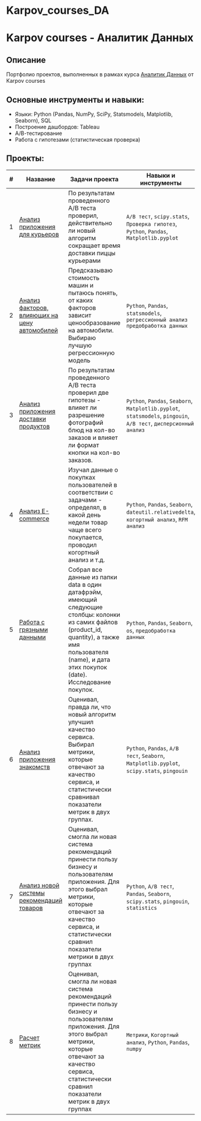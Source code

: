 # Karpov_courses_DA

# Karpov courses - Аналитик Данных

## Описание
Портфолио проектов, выполненных в рамках курса [Аналитик Данных](https://karpov.courses/analytics) от Karpov courses

## Основные инструменты и навыки:
- Языки: Python (Pandas, NumPy, SciPy, Statsmodels, Matplotlib, Seaborn), SQL
- Построение дашбордов: Tableau
- А/В-тестирование
- Работа с гипотезами (статистическая проверка)

## Проекты:
| # | Название | Задачи проекта                                                   | Навыки и инструменты           |  
| --|-----------|-------------------|------------------------------------------------------------------|
| 1 | [Анализ приложения для курьеров](Courier_app_analysis/) |По результатам проведенного А/B теста проверил, действительно ли новый алгоритм сокращает время доставки пиццы курьерами| `A/B тест`, `scipy.stats`, `Проверка гипотез`, `Python`, `Pandas`, `Matplotlib.pyplot`|
| 2 | [Анализ факторов, влияющих на цену автомобилей](Car_cost_prediction/) |  Предсказываю стоимость машин и пытаюсь понять, от каких факторов зависит ценообразование на автомобили. Выбираю лучшую регрессионную модель | `Python`, `Pandas`, `statsmodels`, `регрессионный анализ` `предобработка данных` |
| 3 | [Анализ приложения доставки продуктов](Food_delivery_analysis/) | По результатам проведенного A/B теста проверил две гипотезы - влияет ли разрешение фотографий блюд на кол-во заказов и влияет ли формат кнопки на кол-во заказов. | `Python`, `Pandas`, `Seaborn`, `Matplotlib.pyplot`, `statsmodels`, `pingouin`, `A/B тест`, `дисперсионный анализ` |
| 4 | [Анализ E-commerce](Researching_e-commerce/) | Изучал данные о покупках пользователей в соответствии с задачами - определял, в какой день недели товар чаще всего покупается, проводил когортный анализ и т.д. | `Python`, `Pandas`, `Seaborn`, `dateutil.relativedelta`, `когортный анализ`, `RFM анализ`|
| 5 | [Работа с грязными данными](Dirty_data_collection/) | Собрал все данные из папки data в один датафрэйм, имеющий следующие столбцы: колонки из самих файлов (product_id, quantity), а также имя пользователя (name), и дата этих покупок (date). Исследование покупок. | `Python`, `Pandas`, `Seaborn`, `os`, `предобработка данных` |
| 6 | [Анализ приложения знакомств](Dating_app_analysis/) | Оценивал, правда ли, что новый алгоритм улучшил качество сервиса. Выбирал метрики, которые отвечают за качество сервиса, и статистически сравнивал показатели метрик в двух группах.|`Python`, `Pandas`, `A/B тест`, `Seaborn`, `Matplotlib.pyplot`, `scipy.stats`, `pingouin` |
| 7 | [Анализ новой системы рекомендаций товаров](Delivery_service_analysis/)| Оценивал, смогла ли новая система рекомендаций принести пользу бизнесу и пользователям приложения. Для этого выбрал метрики, которые отвечают за качество сервиса, и статистически сравнил показатели метрики в двух группах|`Python`,  `A/B тест`, `Pandas`, `Seaborn`, `scipy.stats`, `pingouin`, `statistics` |
| 8 | [Расчет метрик](Metrics_analysis/)| Оценивал, смогла ли новая система рекомендаций принести пользу бизнесу и пользователям приложения. Для этого выбрал метрики, которые отвечают за качество сервиса, статистически сравнил показатели метрик в двух группах|`Метрики`, `Когортный анализ`, `Python`, `Pandas`, `numpy`  |
